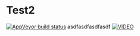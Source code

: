 # Test2
[![AppVeyor build status](https://ci.appveyor.com/api/projects/status/github/sainohira-s/Test2?branch=master&svg=true)](https://ci.appveyor.com/project/sainohira51712/Test2/branch/master)
asdfasdfasdfasdf
[![VIDEO](aaa)](https://www.youtube.com/watch?v=LGGgosIT4gM)
